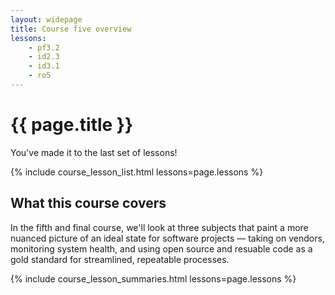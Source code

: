 ```yaml
---
layout: widepage
title: Course five overview
lessons:
    - pf3.2
    - id2.3
    - id3.1
    - ro5
---
```


# {{ page.title }}

You've made it to the last set of lessons!

{% include course_lesson_list.html lessons=page.lessons %}

## What this course covers

In the fifth and final course, we'll look at three subjects that paint a more nuanced picture of an ideal state for software projects &mdash; taking on vendors, monitoring system health, and using open source and resuable code as a gold standard for streamlined, repeatable processes. 

{% include course_lesson_summaries.html lessons=page.lessons %}